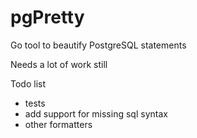 # pgPretty
Go tool to beautify PostgreSQL statements

Needs a lot of work still

Todo list
* tests
* add support for missing sql syntax
* other formatters
